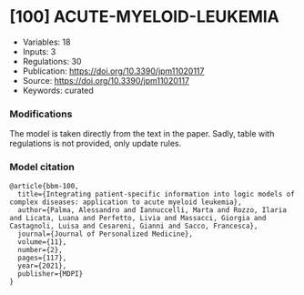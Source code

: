 # \[100\] ACUTE-MYELOID-LEUKEMIA

 - Variables: 18
 - Inputs: 3
 - Regulations: 30
 - Publication: https://doi.org/10.3390/jpm11020117
 - Source: https://doi.org/10.3390/jpm11020117
 - Keywords: curated


### Modifications

The model is taken directly from the text in the paper. Sadly, table with regulations is not provided, only update rules.

### Model citation

```
@article{bbm-100,
  title={Integrating patient-specific information into logic models of complex diseases: application to acute myeloid leukemia},
  author={Palma, Alessandro and Iannuccelli, Marta and Rozzo, Ilaria and Licata, Luana and Perfetto, Livia and Massacci, Giorgia and Castagnoli, Luisa and Cesareni, Gianni and Sacco, Francesca},
  journal={Journal of Personalized Medicine},
  volume={11},
  number={2},
  pages={117},
  year={2021},
  publisher={MDPI}
}
```


